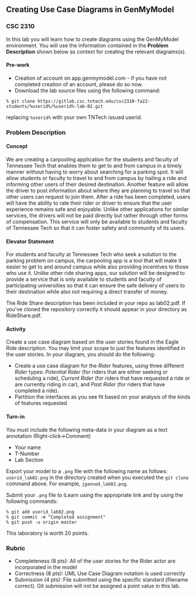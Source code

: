 ## Creating Use Case Diagrams in GenMyModel
### CSC 2310

In this lab you will learn how to create diagrams using the GenMyModel environment. You will use the information contained in the **Problem Description** shown below as context for creating the relevant diagrams(s).

#### Pre-work
* Creation of account on app.genmymodel.com - if you have not completed creation of an account, please do so now.
* Download the lab source files using the following command:
```text
% git clone https://gitlab.csc.tntech.edu/csc2310-fa22-students/%userid%/%userid%-lab-02.git
```
replacing ``%userid%`` with your own TNTech issued userid.

### Problem Description
#### Concept

We are creating a carpooling application for the students and faculty of Tennessee Tech that enables them to get to and from campus in a timely manner without having to worry about searching for a parking spot. It will allow students or faculty to travel to and from campus by hailing a ride and informing other users of their desired destination. Another feature will allow the driver to post information about where they are planning to travel so that other users can request to join them. After a ride has been completed, users will have the ability to rate their rider or driver to ensure that the user experience remains safe and enjoyable. Unlike other applications for similar services, the drivers will not be paid directly but rather through other forms of compensation. This service will only be available to students and faculty of Tennessee Tech so that it can foster safety and community of its users.

#### Elevator Statement

For students and faculty at Tennessee Tech who seek a solution to the parking problem on campus, the carpooling app is a tool that will make it easier to get to and around campus while also providing incentives to those who use it. Unlike other ride sharing apps, our solution will be designed to provide a service that is only available to students and faculty of participating universities so that it can ensure the safe delivery of users to their destination while also not requiring a direct transfer of money.

The Ride Share description has been included in your repo as lab02.pdf. If you've cloned the repository correctly it should appear in your directory as RideShare.pdf.

#### Activity
Create a use case diagram based on the user stories found in the Eagle Ride description. You may limit your scope to just the features identified in the user stories. In your diagram, you should do the following:
* Create a use case diagram for the _Rider_ features, using three different _Rider_ types: _Potential Rider_ (for riders that are either seeking or scheduling a ride), _Current Rider_ (for riders that have requested a ride or are currently riding in car), and _Past Rider_ (for riders that have completed a ride).
* Partition the interfaces as you see fit based on your analysis of the kinds of features requested

#### Turn-in
You must include the following meta-data in your diagram as a text annotation (Right-click->Comment)
* Your name
* T-Number
* Lab Section

Export your model to a ```.png``` file with the following name as follows: ```userid_lab02.png``` in the directory created when you executed the ```git clone``` command above. For example, ```jgannod_lab02.png```. 

Submit your ```.png``` file to iLearn using the appropriate link and by using the following commands:
```text
% git add userid_lab02.png
% git commit -m "Completed assignment"
% git push -u origin master
```

This laboratory is worth 20 points.

### Rubric

* Completeness (8 pts): All of the user stories for the Rider actor are incorporated in the model
* Correctness (8 pts): UML Use Case Diagram notation is used correctly
* Submission (4 pts): File submitted using the specific standard (filename correct). Git submission will not be assigned a point value in this lab.